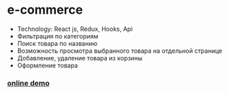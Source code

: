 # e-commerce
- Technology: React js, Redux, Hooks, Api
- Фильтрация по категориям
- Поиск товара по названию
- Возможность просмотра выбранного товара на отдельной странице
- Добавление, удаление товара из корзины
- Оформление товара
### [online demo](https://quizzical-kalam-d52dab.netlify.app/)

